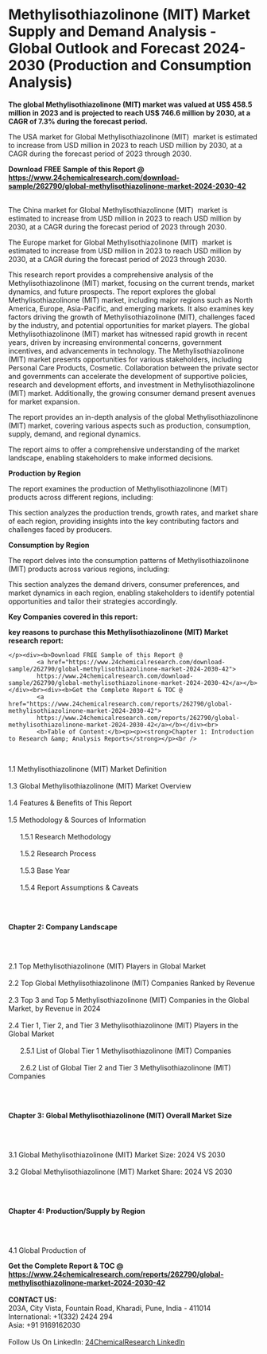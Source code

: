 <h1>Methylisothiazolinone (MIT) Market Supply and Demand Analysis - Global Outlook and Forecast 2024-2030 (Production and Consumption Analysis)</h1><p><strong>The global Methylisothiazolinone (MIT) market was valued at US$ 458.5 million in 2023 and is projected to reach US$ 746.6 million by 2030, at a CAGR of 7.3% during the forecast period.</strong></p><p>
</p><p>The USA market for Global Methylisothiazolinone (MIT)  market is estimated to increase from USD million in 2023 to reach USD million by 2030, at a CAGR during the forecast period of 2023 through 2030.</p><div><b>Download FREE Sample of this Report @ 
            <a href="https://www.24chemicalresearch.com/download-sample/262790/global-methylisothiazolinone-market-2024-2030-42">
            https://www.24chemicalresearch.com/download-sample/262790/global-methylisothiazolinone-market-2024-2030-42</a></b></div><br><p>
</p><p>The China market for Global Methylisothiazolinone (MIT)  market is estimated to increase from USD million in 2023 to reach USD million by 2030, at a CAGR during the forecast period of 2023 through 2030.</p><p>
</p><p>The Europe market for Global Methylisothiazolinone (MIT)  market is estimated to increase from USD million in 2023 to reach USD million by 2030, at a CAGR during the forecast period of 2023 through 2030.</p><p>
</p><p>This research report provides a comprehensive analysis of the Methylisothiazolinone (MIT) market, focusing on the current trends, market dynamics, and future prospects. The report explores the global Methylisothiazolinone (MIT) market, including major regions such as North America, Europe, Asia-Pacific, and emerging markets. It also examines key factors driving the growth of Methylisothiazolinone (MIT), challenges faced by the industry, and potential opportunities for market players. The global Methylisothiazolinone (MIT) market has witnessed rapid growth in recent years, driven by increasing environmental concerns, government incentives, and advancements in technology. The Methylisothiazolinone (MIT) market presents opportunities for various stakeholders, including Personal Care Products, Cosmetic. Collaboration between the private sector and governments can accelerate the development of supportive policies, research and development efforts, and investment in Methylisothiazolinone (MIT) market. Additionally, the growing consumer demand present avenues for market expansion. </p><p>
</p><p>The report provides an in-depth analysis of the global Methylisothiazolinone (MIT) market, covering various aspects such as production, consumption, supply, demand, and regional dynamics.</p><p>
</p><p>The report aims to offer a comprehensive understanding of the market landscape, enabling stakeholders to make informed decisions.</p><p>
</p><p><strong>Production by Region</strong></p><p>
</p><p>The report examines the production of Methylisothiazolinone (MIT) products across different regions, including:</p><p>
</p><p>
</p><p>This section analyzes the production trends, growth rates, and market share of each region, providing insights into the key contributing factors and challenges faced by producers.</p><p>
</p><p><strong>Consumption by Region</strong></p><p>
</p><p>The report delves into the consumption patterns of Methylisothiazolinone (MIT) products across various regions, including:</p><p>
</p><p>
</p><p>This section analyzes the demand drivers, consumer preferences, and market dynamics in each region, enabling stakeholders to identify potential opportunities and tailor their strategies accordingly.</p><p>
<strong>Key Companies covered in this report:</strong></p><p>
</p><p>
</p><p><strong>key reasons to purchase this Methylisothiazolinone (MIT) Market research report:</strong></p><p>

	</p><div><b>Download FREE Sample of this Report @ 
            <a href="https://www.24chemicalresearch.com/download-sample/262790/global-methylisothiazolinone-market-2024-2030-42">
            https://www.24chemicalresearch.com/download-sample/262790/global-methylisothiazolinone-market-2024-2030-42</a></b></div><br><div><b>Get the Complete Report & TOC @ 
            <a href="https://www.24chemicalresearch.com/reports/262790/global-methylisothiazolinone-market-2024-2030-42">
            https://www.24chemicalresearch.com/reports/262790/global-methylisothiazolinone-market-2024-2030-42</a></b></div><br>
            <b>Table of Content:</b><p><p><strong>Chapter 1: Introduction to Research &amp; Analysis Reports</strong></p><br />
<br />
<p>1.1 Methylisothiazolinone (MIT) Market Definition<br /><br />
1.3 Global Methylisothiazolinone (MIT) Market Overview<br /><br />
1.4 Features &amp; Benefits of This Report<br /><br />
1.5 Methodology &amp; Sources of Information<br /><br />
&nbsp;&nbsp;&nbsp;&nbsp;&nbsp; 1.5.1 Research Methodology<br /><br />
&nbsp;&nbsp;&nbsp;&nbsp;&nbsp; 1.5.2 Research Process<br /><br />
&nbsp;&nbsp;&nbsp;&nbsp;&nbsp; 1.5.3 Base Year<br /><br />
&nbsp;&nbsp;&nbsp;&nbsp;&nbsp; 1.5.4 Report Assumptions &amp; Caveats</p><br />
<br />
<p><strong>Chapter 2: Company Landscape</strong></p><br />
<br />
<p>2.1 Top Methylisothiazolinone (MIT) Players in Global Market<br /><br />
2.2 Top Global Methylisothiazolinone (MIT) Companies Ranked by Revenue<br /><br />
2.3 Top 3 and Top 5 Methylisothiazolinone (MIT) Companies in the Global Market, by Revenue in 2024<br /><br />
2.4 Tier 1, Tier 2, and Tier 3 Methylisothiazolinone (MIT) Players in the Global Market<br /><br />
&nbsp;&nbsp;&nbsp;&nbsp;&nbsp; 2.5.1 List of Global Tier 1 Methylisothiazolinone (MIT) Companies<br /><br />
&nbsp;&nbsp;&nbsp;&nbsp;&nbsp; 2.6.2 List of Global Tier 2 and Tier 3 Methylisothiazolinone (MIT) Companies</p><br />
<br />
<p><strong>Chapter 3: Global Methylisothiazolinone (MIT) Overall Market Size</strong></p><br />
<br />
<p>3.1 Global Methylisothiazolinone (MIT) Market Size: 2024 VS 2030<br /><br />
3.2 Global Methylisothiazolinone (MIT) Market Share: 2024 VS 2030</p><br />
<br />
<p><strong>Chapter 4: Production/Supply by Region</strong></p><br />
<br />
<p>4.1 Global Production of </p><div><b>Get the Complete Report & TOC @ 
            <a href="https://www.24chemicalresearch.com/reports/262790/global-methylisothiazolinone-market-2024-2030-42">
            https://www.24chemicalresearch.com/reports/262790/global-methylisothiazolinone-market-2024-2030-42</a></b></div><br><b>CONTACT US:</b><br>
            203A, City Vista, Fountain Road, Kharadi, Pune, India - 411014<br>
            International: +1(332) 2424 294<br>
            Asia: +91 9169162030 <br><br>
            Follow Us On LinkedIn: <a href="https://www.linkedin.com/company/24chemicalresearch/">24ChemicalResearch LinkedIn</a>